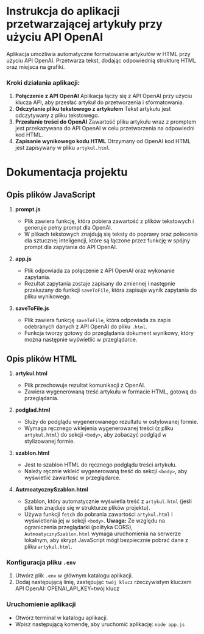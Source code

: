 # Instrukcja do aplikacji przetwarzającej artykuły przy użyciu API OpenAI

Aplikacja umożliwia automatyczne formatowanie artykułów w HTML przy użyciu API OpenAI. Przetwarza tekst, dodając odpowiednią strukturę HTML oraz miejsca na grafiki.

### Kroki działania aplikacji:

1. **Połączenie z API OpenAI** Aplikacja łączy się z API OpenAI przy użyciu klucza API, aby przesłać artykuł do przetworzenia i sformatowania.
2. **Odczytanie pliku tekstowego z artykułem** Tekst artykułu jest odczytywany z pliku tekstowego.
3. **Przesłanie treści do OpenAI** Zawartość pliku artykułu wraz z promptem jest przekazywana do API OpenAI w celu przetworzenia na odpowiedni kod HTML.
4. **Zapisanie wynikowego kodu HTML** Otrzymany od OpenAI kod HTML jest zapisywany w pliku `artykul.html`.

# Dokumentacja projektu

## Opis plików JavaScript

1. **prompt.js**

   - Plik zawiera funkcję, która pobiera zawartość z plików tekstowych i generuje pełny prompt dla OpenAI.
   - W plikach tekstowych znajdują się teksty do poprawy oraz polecenia dla sztucznej inteligencji, które są łączone przez funkcję w spójny prompt dla zapytania do API OpenAI.

2. **app.js**

   - Plik odpowiada za połączenie z API OpenAI oraz wykonanie zapytania.
   - Rezultat zapytania zostaje zapisany do zmiennej i następnie przekazany do funkcji `saveToFile`, która zapisuje wynik zapytania do pliku wynikowego.

3. **saveToFile.js**
   - Plik zawiera funkcję `saveToFile`, która odpowiada za zapis odebranych danych z API OpenAI do pliku `.html`.
   - Funkcja tworzy gotowy do przeglądania dokument wynikowy, który można następnie wyświetlić w przeglądarce.

## Opis plików HTML

1. **artykul.html**

   - Plik przechowuje rezultat komunikacji z OpenAI.
   - Zawiera wygenerowaną treść artykułu w formacie HTML, gotową do przeglądania.

2. **podglad.html**

   - Służy do podglądu wygenerowanego rezultatu w ostylowanej formie.
   - Wymaga ręcznego wklejenia wygenerowanej treści (z pliku `artykul.html`) do sekcji `<body>`, aby zobaczyć podgląd w stylizowanej formie.

3. **szablon.html**

   - Jest to szablon HTML do ręcznego podglądu treści artykułu.
   - Należy ręcznie wkleić wygenerowaną treść do sekcji `<body>`, aby wyświetlić zawartość w przeglądarce.

4. **AutmoatycznySzablon.html**
   - Szablon, który automatycznie wyświetla treść z `artykul.html` (jeśli plik ten znajduje się w strukturze plików projektu).
   - Używa funkcji `fetch` do pobrania zawartości `artykul.html` i wyświetlenia jej w sekcji `<body>`.
     **Uwaga:** Ze względu na ograniczenia przeglądarki (polityka CORS), `AutmoatycznySzablon.html` wymaga uruchomienia na serwerze lokalnym, aby skrypt JavaScript mógł bezpiecznie pobrać dane z pliku `artykul.html`.

### Konfiguracja pliku `.env`

1. Utwórz plik `.env` w głównym katalogu aplikacji.
2. Dodaj następującą linię, zastępując `twój klucz` rzeczywistym kluczem API OpenAI:
   OPENAI_API_KEY=twój klucz

### Uruchomienie aplikacji

- Otwórz terminal w katalogu aplikacji.
- Wpisz następującą komendę, aby uruchomić aplikację: `node app.js`
